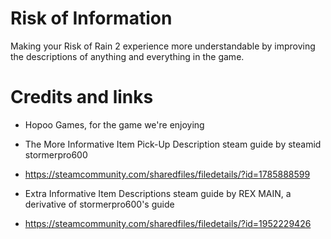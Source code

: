 # Risk of Information
Making your Risk of Rain 2 experience more understandable by
improving the descriptions of anything and everything in the game.





# Credits and links
* Hopoo Games, for the game we're enjoying

* The More Informative Item Pick-Up Description steam guide by steamid stormerpro600
 * https://steamcommunity.com/sharedfiles/filedetails/?id=1785888599

* Extra Informative Item Descriptions steam guide by REX MAIN, a derivative of stormerpro600's guide
 * https://steamcommunity.com/sharedfiles/filedetails/?id=1952229426
